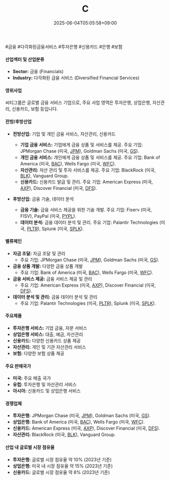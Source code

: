 ﻿---
title: "C"
date: 2025-06-04T05:05:58+09:00
lastmod: 2025-06-04T05:05:58+09:00
type: docs
sidebar:
  open: true
weight: 167
---
<div style="display:none">
  <meta property="article:published_time" content="2025-06-03T20:05:58Z" />
  <meta property="article:modified_time" content="2025-06-03T20:05:58Z" />
</div>
#금융 #다각화된금융서비스 #투자은행 #신용카드 #은행 #보험 

#### 산업섹터 및 산업분류

- **Sector:** 금융 (Financials)
- **Industry:** 다각화된 금융 서비스 (Diversified Financial Services)

#### 영위사업

씨티그룹은 글로벌 금융 서비스 기업으로, 주요 사업 영역은 투자은행, 상업은행, 자산관리, 신용카드, 보험 등입니다.

#### 전방/후방산업

- **전방산업:** 기업 및 개인 금융 서비스, 자산관리, 신용카드
    
    - **기업 금융 서비스:** 기업에게 금융 상품 및 서비스를 제공. 주요 기업: JPMorgan Chase (미국, [JPM](/company-analysis/jpm/)), Goldman Sachs (미국, [GS](/industry-study/gs/)).
    - **개인 금융 서비스:** 개인에게 금융 상품 및 서비스를 제공. 주요 기업: Bank of America (미국, [BAC](/company-analysis/bac/)), Wells Fargo (미국, [WFC](/company-analysis/wfc/)).
    - **자산관리:** 자산 관리 및 투자 서비스를 제공. 주요 기업: BlackRock (미국, [BLK](/company-analysis/blk/)), Vanguard Group.
    - **신용카드:** 신용카드 발급 및 관리. 주요 기업: American Express (미국, [AXP](/company-analysis/axp/)), Discover Financial (미국, [DFS](/company-analysis/dfs/)).
- **후방산업:** 금융 기술, 데이터 분석
    
    - **금융 기술:** 금융 서비스 제공을 위한 기술 개발. 주요 기업: Fiserv (미국, FISV), PayPal (미국, [PYPL](/company-analysis/pypl/)).
    - **데이터 분석:** 금융 데이터 분석 및 관리. 주요 기업: Palantir Technologies (미국, [PLTR](/company-analysis/pltr/)), Splunk (미국, [SPLK](/company-analysis/splk/)).

#### 밸류체인

- **자금 조달:** 자금 조달 및 관리
    - 주요 기업: JPMorgan Chase (미국, [JPM](/company-analysis/jpm/)), Goldman Sachs (미국, [GS](/industry-study/gs/)).
- **금융 상품 개발:** 다양한 금융 상품 개발
    - 주요 기업: Bank of America (미국, [BAC](/company-analysis/bac/)), Wells Fargo (미국, [WFC](/company-analysis/wfc/)).
- **금융 서비스 제공:** 금융 서비스 제공 및 관리
    - 주요 기업: American Express (미국, [AXP](/company-analysis/axp/)), Discover Financial (미국, [DFS](/company-analysis/dfs/)).
- **데이터 분석 및 관리:** 금융 데이터 분석 및 관리
    - 주요 기업: Palantir Technologies (미국, [PLTR](/company-analysis/pltr/)), Splunk (미국, [SPLK](/company-analysis/splk/)).

#### 주요제품

- **투자은행 서비스:** 기업 금융, 자문 서비스
- **상업은행 서비스:** 대출, 예금, 자산관리
- **신용카드:** 다양한 신용카드 상품 제공
- **자산관리:** 개인 및 기관 자산관리 서비스
- **보험:** 다양한 보험 상품 제공

#### 주요 판매국가

- **미국:** 주요 매출 국가
- **유럽:** 투자은행 및 자산관리 서비스
- **아시아:** 신용카드 및 상업은행 서비스

#### 경쟁업체

- **투자은행:** JPMorgan Chase (미국, [JPM](/company-analysis/jpm/)), Goldman Sachs (미국, [GS](/industry-study/gs/)).
- **상업은행:** Bank of America (미국, [BAC](/company-analysis/bac/)), Wells Fargo (미국, [WFC](/company-analysis/wfc/)).
- **신용카드:** American Express (미국, [AXP](/company-analysis/axp/)), Discover Financial (미국, [DFS](/company-analysis/dfs/)).
- **자산관리:** BlackRock (미국, [BLK](/company-analysis/blk/)), Vanguard Group.

#### 산업 내 글로벌 시장 점유율

- **투자은행:** 글로벌 시장 점유율 약 10% (2023년 기준)
- **상업은행:** 미국 내 시장 점유율 약 15% (2023년 기준)
- **신용카드:** 글로벌 시장 점유율 약 8% (2023년 기준)
